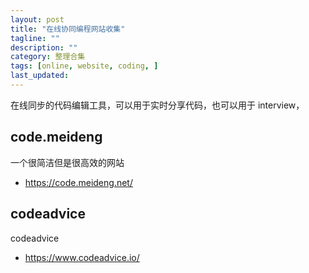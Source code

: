 ```yaml
---
layout: post
title: "在线协同编程网站收集"
tagline: ""
description: ""
category: 整理合集
tags: [online, website, coding, ]
last_updated:
---
```


在线同步的代码编辑工具，可以用于实时分享代码，也可以用于 interview，

## code.meideng
一个很简洁但是很高效的网站

- https://code.meideng.net/

## codeadvice
codeadvice

- https://www.codeadvice.io/
